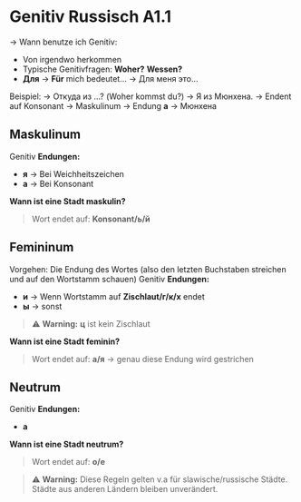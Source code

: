 # Genitiv Russisch A1.1 
→ Wann benutze ich Genitiv:
- Von irgendwo herkommen
- Typische Genitivfragen: **Woher?** **Wessen?**
- **Для** → **Für** mich bedeutet... → Для меня это...

Beispiel: 
→ Откуда из ...? (Woher kommst du?)
→ Я из Мюнхена. → Endent auf Konsonant → Maskulinum → Endung **а** → Мюнхена

## Maskulinum
Genitiv **Endungen:**
- **я** → Bei Weichheitszeichen
- **а** → Bei Konsonant

**Wann ist eine Stadt maskulin?**
> Wort endet auf: **Konsonant/ь/й**

## Femininum
Vorgehen: Die Endung des Wortes (also den letzten Buchstaben streichen und auf den Wortstamm schauen)
Genitiv **Endungen:**
- **и** → Wenn Wortstamm auf **Zischlaut/г/к/х** endet 
- **ы** → sonst
> :warning: **Warning:** **ц** ist kein Zischlaut

**Wann ist eine Stadt feminin?**
> Wort endet auf: **а/я** → genau diese Endung wird gestrichen

## Neutrum
Genitiv **Endungen:**
- **а** 

**Wann ist eine Stadt neutrum?**
> Wort endet auf: **о/е** 


> :warning: **Warning:** Diese Regeln gelten v.a für slawische/russische Städte.
> Städte aus anderen Ländern bleiben unverändert.


